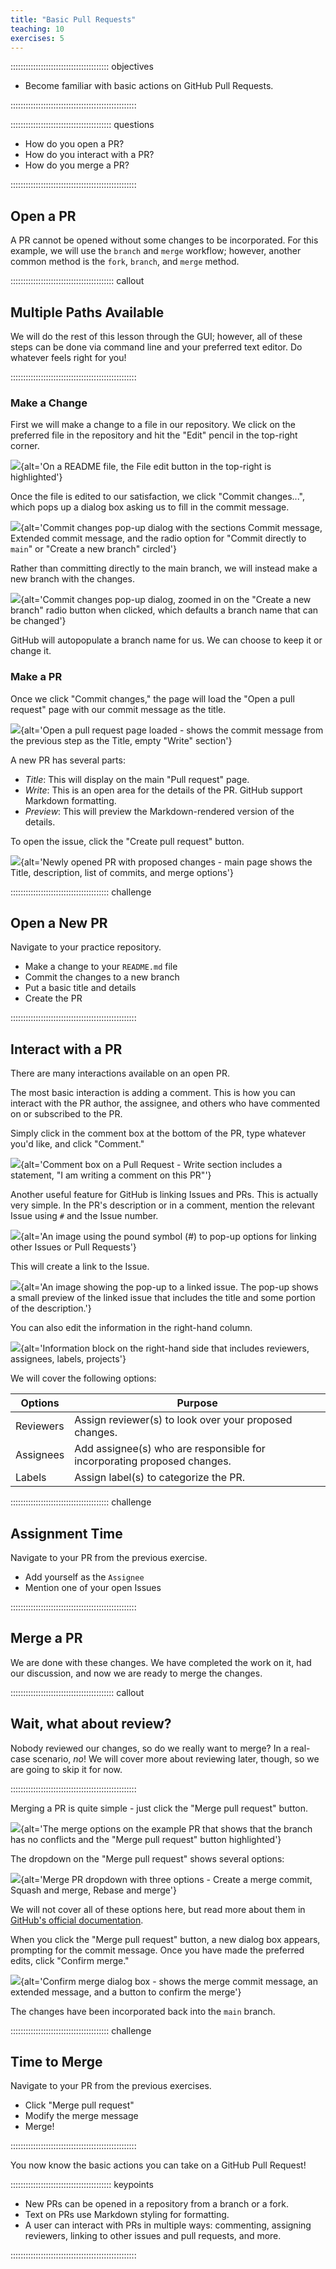 ```yaml
---
title: "Basic Pull Requests"
teaching: 10
exercises: 5
---
```


::::::::::::::::::::::::::::::::::::::: objectives

- Become familiar with basic actions on GitHub Pull Requests.

::::::::::::::::::::::::::::::::::::::::::::::::::

:::::::::::::::::::::::::::::::::::::::: questions

- How do you open a PR?
- How do you interact with a PR?
- How do you merge a PR?

::::::::::::::::::::::::::::::::::::::::::::::::::

## Open a PR

A PR cannot be opened without some changes to be incorporated. For this example,
we will use the `branch` and `merge` workflow; however, another common method
is the `fork`, `branch`, and `merge` method.

:::::::::::::::::::::::::::::::::::::::::  callout

## Multiple Paths Available

We will do the rest of this lesson through the GUI; however, all of these
steps can be done via command line and your preferred text editor.
Do whatever feels right for you!

::::::::::::::::::::::::::::::::::::::::::::::::::

### Make a Change

First we will make a change to a file in our repository. We click on the
preferred file in the repository and hit the "Edit" pencil in the top-right
corner.

![](fig/prs-edit-file.png){alt='On a README file, the File edit button in the top-right is highlighted'}

Once the file is edited to our satisfaction, we click "Commit changes...",
which pops up a dialog box asking us to fill in the commit message.

![](fig/prs-commit-dialog.png){alt='Commit changes pop-up dialog with the sections Commit message, Extended commit message, and the radio option for "Commit directly to `main`" or "Create a new branch" circled'}

Rather than committing directly to the main branch, we will instead make a
new branch with the changes.

![](fig/prs-new-branch-dialog.png){alt='Commit changes pop-up dialog, zoomed in on the "Create a new branch" radio button when clicked, which defaults a branch name that can be changed'}

GitHub will autopopulate a branch name for us. We can choose to keep it or
change it.

### Make a PR

Once we click "Commit changes," the page will load the "Open a pull request"
page with our commit message as the title.

![](fig/prs-new-pr-default.png){alt='Open a pull request page loaded - shows the commit message from the previous step as the Title, empty "Write" section'}

A new PR has several parts:

- _Title_: This will display on the main "Pull request" page.
- _Write_: This is an open area for the details of the PR. GitHub support Markdown formatting.
- _Preview_: This will preview the Markdown-rendered version of the details.

To open the issue, click the "Create pull request" button.

![](fig/prs-new-pr-view.png){alt='Newly opened PR with proposed changes - main page shows the Title, description, list of commits, and merge options'}

:::::::::::::::::::::::::::::::::::::::  challenge

## Open a New PR

Navigate to your practice repository.
 
* Make a change to your `README.md` file
* Commit the changes to a new branch
* Put a basic title and details
* Create the PR

::::::::::::::::::::::::::::::::::::::::::::::::::

## Interact with a PR

There are many interactions available on an open PR.

The most basic interaction is adding a comment. This is
how you can interact with the PR author, the assignee, and others who
have commented on or subscribed to the PR.

Simply click in the comment box at the bottom of the PR, type whatever
you'd like, and click "Comment."

![](fig/add-pr-comment.png){alt='Comment box on a Pull Request - Write section includes a statement, "I am writing a comment on this PR"'}

Another useful feature for GitHub is linking Issues and PRs. This is actually
very simple. In the PR's description or in a comment, mention the relevant
Issue using `#` and the Issue number.

![](fig/link-pr-to-issue.png){alt='An image using the pound symbol (#) to pop-up options for linking other Issues or Pull Requests'}

This will create a link to the Issue.

![](fig/linked-issue.png){alt='An image showing the pop-up to a linked issue. The pop-up shows a small preview of the linked issue that includes the title and some portion of the description.'}

You can also edit the information in the right-hand column.

![](fig/prs-right-hand-column.png){alt='Information block on the right-hand side that includes reviewers, assignees, labels, projects'}

We will cover the following options:

| Options | Purpose |
| ------- | ------- |
| Reviewers | Assign reviewer(s) to look over your proposed changes. |
| Assignees | Add assignee(s) who are responsible for incorporating proposed changes. |
| Labels | Assign label(s) to categorize the PR. |

:::::::::::::::::::::::::::::::::::::::  challenge

## Assignment Time

Navigate to your PR from the previous exercise.
 
* Add yourself as the `Assignee`
* Mention one of your open Issues

::::::::::::::::::::::::::::::::::::::::::::::::::

## Merge a PR

We are done with these changes. We have completed the work on it, had our
discussion, and now we are ready to merge the changes.

:::::::::::::::::::::::::::::::::::::::::  callout

## Wait, what about review?

Nobody reviewed our changes, so do we really want to merge? In a real-case
scenario, *no*! We will cover more about reviewing later, though, so we
are going to skip it for now.

::::::::::::::::::::::::::::::::::::::::::::::::::

Merging a PR is quite simple - just click the "Merge pull request" button.

![](fig/merge-pr-no-review.png){alt='The merge options on the example PR that shows that the branch has no conflicts and the "Merge pull request" button highlighted'}

The dropdown on the "Merge pull request" shows several options:

![](fig/merge-pr-options.png){alt='Merge PR dropdown with three options - Create a merge commit, Squash and merge, Rebase and merge'}

We will not cover all of these options here, but read more about them in
[GitHub's official documentation](https://docs.github.com/en/pull-requests/collaborating-with-pull-requests/incorporating-changes-from-a-pull-request/merging-a-pull-request#merging-a-pull-request).

When you click the "Merge pull request" button, a new dialog box appears,
prompting for the commit message. Once you have made the preferred edits,
click "Confirm merge."

![](fig/confirm-merge-dialog.png){alt='Confirm merge dialog box - shows the merge commit message, an extended message, and a button to confirm the merge'}

The changes have been incorporated back into the `main` branch.

:::::::::::::::::::::::::::::::::::::::  challenge

## Time to Merge

Navigate to your PR from the previous exercises.
 
* Click "Merge pull request"
* Modify the merge message
* Merge!

::::::::::::::::::::::::::::::::::::::::::::::::::

You now know the basic actions you can take on a GitHub Pull Request!

:::::::::::::::::::::::::::::::::::::::: keypoints

- New PRs can be opened in a repository from a branch or a fork.
- Text on PRs use Markdown styling for formatting.
- A user can interact with PRs in multiple ways: commenting, assigning reviewers, linking to other issues and pull requests, and more.

::::::::::::::::::::::::::::::::::::::::::::::::::

